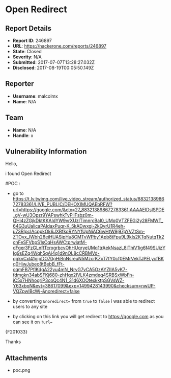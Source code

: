 # Open Redirect

## Report Details
- **Report ID**: 246897
- **URL**: https://hackerone.com/reports/246897
- **State**: Closed
- **Severity**: N/A
- **Submitted**: 2017-07-07T13:28:27.032Z
- **Disclosed**: 2017-08-19T00:05:50.149Z

## Reporter
- **Username**: malcolmx
- **Name**: N/A

## Team
- **Name**: N/A
- **Handle**: x

## Vulnerability Information
Hello,

i found Open Redirect 

#POC : 
- go to 
https://t.lv.twimg.com/live_video_stream/authorized_status/883213898672783361/LIVE_PUBLIC/DEHOXIMUQAEbRFW?url=https://google.com/&ctx=27_883213898672783361:AAAAEIDslSPDE_gV-wU3Opzr9YAPswhkTvPilFsbz0m-QHi4zZGjkDktKKAldYW9vrXUzlTimnrcBaI0_UMq0VTZFEGi2y28FMWT_64G3uUalicaPAIdaxPuqr-K_5kADwxgi-2kQyrU1R4eh-u73RIpcIAcppkOk6JXBfkoRYNYfUpNiAC6wHtW9j97pYVZtSm-ZTOvx_IWbh26eiHUASipHu8CMTvWPby1Apb8tFpu9L9kIs2KTqNutqTk2cnFeSFVbpS1sCqHsAWCtprwiatM-dFger3FzGLnRTcrxgrbcvOhHUqryeUMq1trAekNsazL8lThiV1ig6f49SUizYIg9sEZq4Wqh5qAi4q1d9nOL8cCRBMVd-qgkvCxl41gjpDO70gHiBnNsreuN5MzcrKZxT7fY0cf0EMrVekTJPELycfBKq0HiwJubeo8tBebB_fFt-cqmFB7PflKdgA22yu4mN_NrvG7vCA5OzAYZIIA5vK7-fdmgkn34abSFKj680-zhHqx2IVLK4zmdeq4SRBSxWbFn-iC5x7HNhogriP3coQc4N1_31d6XOOtexkktpSGVsWZ-Y63xbpN&evt=38617099&exp=1499428143990&checksum=nwUP-VQZpwIBcWj-&noredirect=false

- by converting  ``` &noredirect= ```  from   ``` true ```   to  ``` false ```   i was able to redirect users to any site 
- by clicking on this link you will get redirect to https://google.com  as you can see it on  ``` ?url= ```

{F201033}

Thanks 

## Attachments
- poc.png
